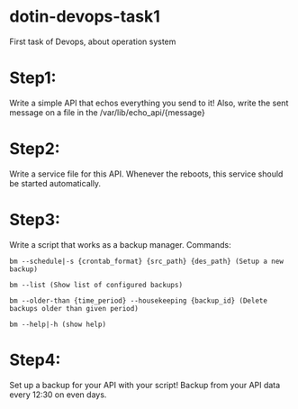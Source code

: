 # dotin-devops-task1
First task of Devops, about operation system

# Step1:
  Write a simple API that echos everything you send to it! Also, write the sent message on a file in the /var/lib/echo_api/{message}

# Step2:
  Write a service file for this API. Whenever the reboots, this service should be started automatically.

# Step3:
  Write a script that works as a backup manager.
  Commands:
  
    bm --schedule|-s {crontab_format} {src_path} {des_path} (Setup a new backup)
    
    bm --list (Show list of configured backups)
    
    bm --older-than {time_period} --housekeeping {backup_id} (Delete backups older than given period)
    
    bm --help|-h (show help)

# Step4:
  Set up a backup for your API with your script!
  Backup from your API data every 12:30 on even days.
